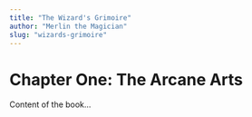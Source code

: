 ```yaml
---
title: "The Wizard's Grimoire"
author: "Merlin the Magician"
slug: "wizards-grimoire"
---
```

# Chapter One: The Arcane Arts

Content of the book...

